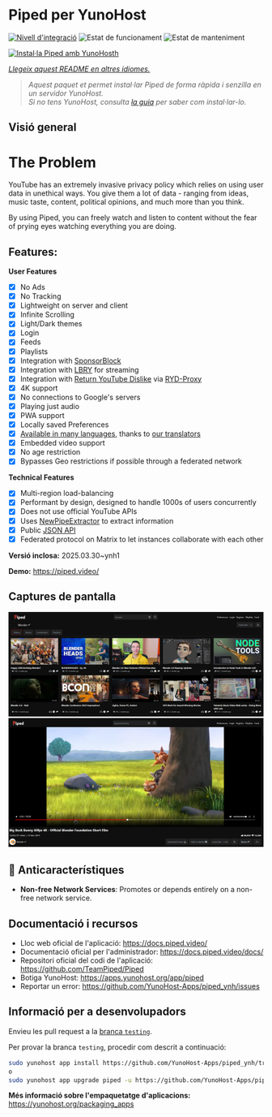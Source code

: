 <!--
N.B.: Aquest README ha estat generat automàticament per <https://github.com/YunoHost/apps/tree/master/tools/readme_generator>
NO s'ha de modificar manualment.
-->

# Piped per YunoHost

[![Nivell d'integració](https://apps.yunohost.org/badge/integration/piped)](https://ci-apps.yunohost.org/ci/apps/piped/)
![Estat de funcionament](https://apps.yunohost.org/badge/state/piped)
![Estat de manteniment](https://apps.yunohost.org/badge/maintained/piped)

[![Instal·la Piped amb YunoHosth](https://install-app.yunohost.org/install-with-yunohost.svg)](https://install-app.yunohost.org/?app=piped)

*[Llegeix aquest README en altres idiomes.](./ALL_README.md)*

> *Aquest paquet et permet instal·lar Piped de forma ràpida i senzilla en un servidor YunoHost.*  
> *Si no tens YunoHost, consulta [la guia](https://yunohost.org/install) per saber com instal·lar-lo.*

## Visió general

# The Problem

YouTube has an extremely invasive privacy policy which relies on using user data in unethical ways. You give them a lot of data - ranging from ideas, music taste, content, political opinions, and much more than you think.

By using Piped, you can freely watch and listen to content without the fear of prying eyes watching everything you are doing.

## Features:

**User Features**

-   [x] No Ads
-   [x] No Tracking
-   [x] Lightweight on server and client
-   [x] Infinite Scrolling
-   [x] Light/Dark themes
-   [x] Login
-   [x] Feeds
-   [x] Playlists
-   [x] Integration with [SponsorBlock](https://github.com/ajayyy/SponsorBlock)
-   [x] Integration with [LBRY](https://lbry.com/) for streaming
-   [x] Integration with [Return YouTube Dislike](https://returnyoutubedislike.com/) via [RYD-Proxy](https://github.com/TeamPiped/RYD-Proxy)
-   [x] 4K support
-   [x] No connections to Google's servers
-   [x] Playing just audio
-   [x] PWA support
-   [x] Locally saved Preferences
-   [x] [Available in many languages](src/locales), thanks to [our translators](https://hosted.weblate.org/projects/piped/frontend/)
-   [x] Embedded video support
-   [x] No age restriction
-   [x] Bypasses Geo restrictions if possible through a federated network

**Technical Features**

-   [x] Multi-region load-balancing
-   [x] Performant by design, designed to handle 1000s of users concurrently
-   [x] Does not use official YouTube APIs
-   [x] Uses [NewPipeExtractor](https://github.com/TeamNewPipe/NewPipeExtractor) to extract information
-   [x] Public [JSON API](https://docs.piped.video/docs/api-documentation/)
-   [x] Federated protocol on Matrix to let instances collaborate with each other

**Versió inclosa:** 2025.03.30~ynh1

**Demo:** <https://piped.video/>

## Captures de pantalla

![Captures de pantalla de Piped](./doc/screenshots/channel.png)
![Captures de pantalla de Piped](./doc/screenshots/player.png)

## :red_circle: Anticaracterístiques

- **Non-free Network Services**: Promotes or depends entirely on a non-free network service.

## Documentació i recursos

- Lloc web oficial de l'aplicació: <https://docs.piped.video/>
- Documentació oficial per l'administrador: <https://docs.piped.video/docs/>
- Repositori oficial del codi de l'aplicació: <https://github.com/TeamPiped/Piped>
- Botiga YunoHost: <https://apps.yunohost.org/app/piped>
- Reportar un error: <https://github.com/YunoHost-Apps/piped_ynh/issues>

## Informació per a desenvolupadors

Envieu les pull request a la [branca `testing`](https://github.com/YunoHost-Apps/piped_ynh/tree/testing).

Per provar la branca `testing`, procedir com descrit a continuació:

```bash
sudo yunohost app install https://github.com/YunoHost-Apps/piped_ynh/tree/testing --debug
o
sudo yunohost app upgrade piped -u https://github.com/YunoHost-Apps/piped_ynh/tree/testing --debug
```

**Més informació sobre l'empaquetatge d'aplicacions:** <https://yunohost.org/packaging_apps>
